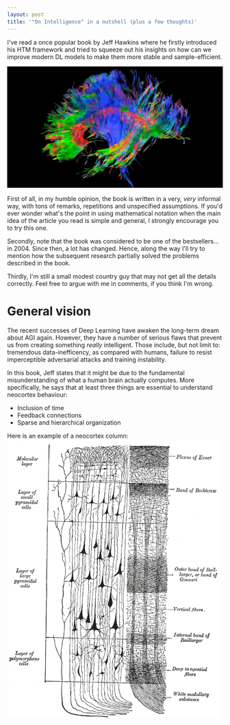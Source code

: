 ```yaml
---
layout: post
title: '"On Intelligence" in a nutshell (plus a few thoughts)'
---
```


I've read a once popular book by Jeff Hawkins where he firstly introduced his 
HTM framework and tried to squeeze out his insights on how can we improve modern DL models
to make them more stable and sample-efficient.

![Brain structure](/images/abstract_brain.jpg)

<!--more-->

First of all, in my humble opinion, the book is written in a very, _very_ informal way,
with tons of remarks, repetitions and unspecified assumptions. If you'd ever wonder
what's the point in using mathematical notation when the main idea of the article you read
is simple and general, I strongly encourage you to try this one.

Secondly, note that the book was considered to be one of the bestsellers... in 2004. Since then,
a lot has changed. Hence, along the way I'll try to mention how the subsequent research partially
solved the problems described in the book.

Thirdly, I'm still a small modest country guy that may not get all the details correctly. Feel free to
argue with me in comments, if you think I'm wrong. 



# General vision

The recent successes of Deep Learning have awaken the long-term dream about AGI again. However,
they have a number of serious flaws that prevent us from creating something _really_ intelligent.
Those include, but not limit to: tremendous data-inefficency, as compared with humans, failure to resist
imperceptible adversarial attacks and training instability.

In this book, Jeff states that it might be due to the fundamental misunderstanding of what a
human brain actually computes. More specifically, he says that at least three things are essential to understand
neocortex behaviour:

* Inclusion of time
* Feedback connections
* Sparse and hierarchical organization





Here is an example of a neocortex column:
![Neocortex structure](/images/neocortex_column.png)

